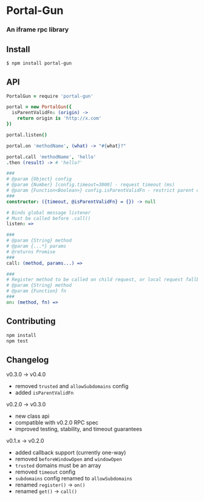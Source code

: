 # Portal-Gun

### An iframe rpc library

## Install

```bash
$ npm install portal-gun
```

## API

```coffee
PortalGun = require 'portal-gun'

portal = new PortalGun({
  isParentValidFn: (origin) ->
    return origin is 'http://x.com'
})

portal.listen()

portal.on 'methodName', (what) -> "#{what}?"

portal.call 'methodName', 'hello'
.then (result) -> # 'hello?'
```

```coffee
###
# @param {Object} config
# @param {Number} [config.timeout=3000] - request timeout (ms)
# @param {Function<Boolean>} config.isParentValidFn - restrict parent origin
###
constructor: ({timeout, @isParentValidFn} = {}) -> null

# Binds global message listener
# Must be called before .call()
listen: =>

###
# @param {String} method
# @param {...*} params
# @returns Promise
###
call: (method, params...) =>

###
# Register method to be called on child request, or local request fallback
# @param {String} method
# @param {Function} fn
###
on: (method, fn) =>
```

## Contributing

```bash
npm install
npm test
```

## Changelog

v0.3.0 -> v0.4.0
  - removed `trusted` and `allowSubdomains` config
  - added `isParentValidFn`

v0.2.0 -> v0.3.0
  - new class api
  - compatible with v0.2.0 RPC spec
  - improved testing, stability, and timeout guarantees

v0.1.x -> v0.2.0

  - added callback support (currently one-way)
  - removed `beforeWindowOpen` and `windowOpen`
  - `trusted` domains must be an array
  - removed `timeout` config
  - `subdomains` config renamed to `allowSubdomains`
  - renamed `register()` -> `on()`
  - renamed `get()` -> `call()`
